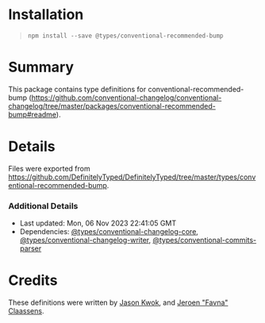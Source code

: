 # Installation
> `npm install --save @types/conventional-recommended-bump`

# Summary
This package contains type definitions for conventional-recommended-bump (https://github.com/conventional-changelog/conventional-changelog/tree/master/packages/conventional-recommended-bump#readme).

# Details
Files were exported from https://github.com/DefinitelyTyped/DefinitelyTyped/tree/master/types/conventional-recommended-bump.

### Additional Details
 * Last updated: Mon, 06 Nov 2023 22:41:05 GMT
 * Dependencies: [@types/conventional-changelog-core](https://npmjs.com/package/@types/conventional-changelog-core), [@types/conventional-changelog-writer](https://npmjs.com/package/@types/conventional-changelog-writer), [@types/conventional-commits-parser](https://npmjs.com/package/@types/conventional-commits-parser)

# Credits
These definitions were written by [Jason Kwok](https://github.com/JasonHK), and [Jeroen "Favna" Claassens](https://github.com/favna).
